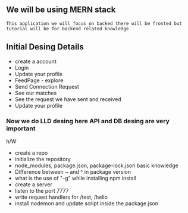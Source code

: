 ## We will be using MERN stack
    This application we will focus on backed there will be fronted but tutorial will be for backend related knowledge
## Initial Desing Details
- create a account
- Login
- Update your profile
- FeedPage - explore
- Send Connection Request
- See our matches
- See the request we have sent and received
- Update your profile

### Now we do LLD desing here API and DB desing are very important

h/W
- create a repo
- initialize the repository
- node_modules, package.json, package-lock.json basic knowledge
- Difference between ~ and ^ in package version
- what is the use of "-g" while installing npm install
- create a server
- listen to the port 7777
- write request handlers for /test, /hello
- install nodemon and update script inside the package.json

